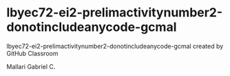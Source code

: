 # lbyec72-ei2-prelimactivitynumber2-donotincludeanycode-gcmal
lbyec72-ei2-prelimactivitynumber2-donotincludeanycode-gcmal created by GitHub Classroom

Mallari Gabriel C. 

